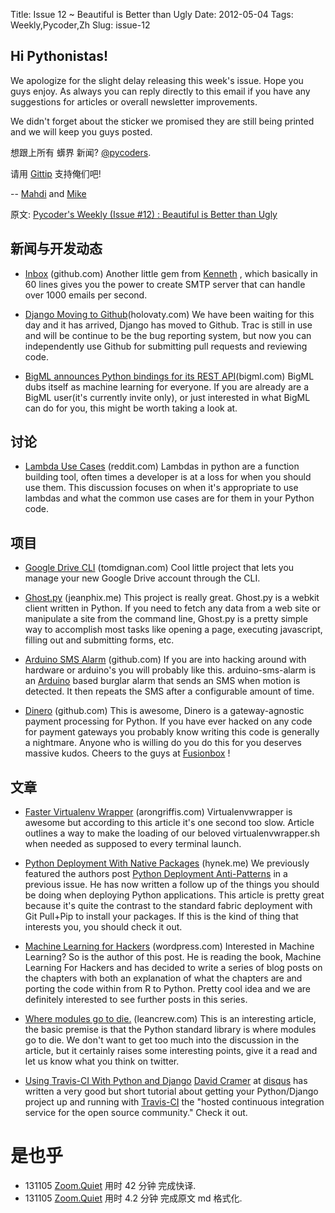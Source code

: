 Title: Issue 12 ~ Beautiful is Better than Ugly 
Date: 2012-05-04 
Tags: Weekly,Pycoder,Zh 
Slug: issue-12 
## Hi Pythonistas!


We apologize for the slight delay releasing this week's issue. Hope you guys enjoy. As always you can reply directly to this email if you have any suggestions for articles or overall newsletter improvements. 

We didn't forget about the sticker we promised they are still being printed and we will keep you guys posted. 


想跟上所有 蠎界 新闻?
 [@pycoders](http://twitter.com/pycoders).

请用
[Gittip](https://www.gittip.com/PycodersWeekly)
支持俺们吧!

--
[Mahdi](https://twitter.com/#!/myusuf3) and [Mike](https://twitter.com/#!/mgrouchy)

原文: [Pycoder's Weekly (Issue #12) : Beautiful is Better than Ugly](http://us4.campaign-archive2.com/?u=9735795484d2e4c204da82a29&id=0d41b075dc)

## 新闻与开发动态

- [Inbox](https://github.com/kennethreitz/inbox.py) (github.com)
Another little gem from 
[Kenneth](http://twitter.com/kennethreitz)
, which basically in 60 lines gives you the power to create SMTP server that can handle over 1000 emails per second.

- [Django Moving to Github](http://www.holovaty.com/writing/django-github/)(holovaty.com)
We have been waiting for this day and it has arrived, Django has moved to Github. Trac is still in use and will be continue to be the bug reporting system, but now you can independently use Github for submitting pull requests and reviewing code.

- [BigML announces Python bindings for its REST API](http://blog.bigml.com/2012/05/04/machine-learning-in-python-has-never-been-easier/)(bigml.com)
BigML dubs itself as machine learning for everyone. If you are already are a BigML user(it's currently invite only), or just interested in what BigML can do for you, this might be worth taking a look at.



## 讨论
- [Lambda Use Cases](http://www.reddit.com/r/Python/comments/swmuj/let_me_know_the_use_cases_for_lambda_in_python/) (reddit.com)
Lambdas in python are a function building tool, often times a developer is at a loss for when you should use them. This discussion focuses on when it's appropriate to use lambdas and what the common use cases are for them in your Python code.



## 项目

- [Google Drive CLI](http://tomdignan.com/projects/gdrive-cli/) (tomdignan.com)
Cool little project that lets you manage your new Google Drive account through the CLI.

- [Ghost.py](http://jeanphix.me/Ghost.py/) (jeanphix.me)
This project is really great. Ghost.py is a webkit client written in Python. If you need to fetch any data from a web site or manipulate a site from the command line, Ghost.py is a pretty simple way to accomplish most tasks like opening a page, executing javascript, filling out and submitting forms, etc.

- [Arduino SMS Alarm](https://github.com/mattwilliamson/arduino-sms-alarm) (github.com)
If you are into hacking around with hardware or arduino's you will probably like this.  arduino-sms-alarm is an 
[Arduino](http://www.arduino.cc/)
 based burglar alarm that sends an SMS when motion is detected. It then repeats the SMS after a configurable amount of time.

- [Dinero](https://github.com/fusionbox/dinero) (github.com)
This is awesome, Dinero is a gateway-agnostic payment processing for Python. If you have ever hacked on any code for payment gateways you probably know writing this code is generally a nightmare. Anyone who is willing do you do this for you deserves massive kudos. Cheers to the guys at 
[Fusionbox](http://fusionbox.com/)
!


## 文章

- [Faster Virtualenv Wrapper](http://blog.arongriffis.com/post/dynamic-virtualenvwrapper) (arongriffis.com)
Virtualenvwrapper is awesome but according to this article it's one second too slow. Article outlines a way to make the loading of our beloved virtualenvwrapper.sh when needed as supposed to every terminal launch.

- [Python Deployment With Native Packages](http://hynek.me/articles/python-app-deployment-with-native-packages/) (hynek.me)
We previously featured the authors post 
[Python Deployment Anti-Patterns](http://hynek.me/articles/python-deployment-anti-patterns/)
in a previous issue. He has now written a follow up of the things you should be doing when deploying Python applications. This article is pretty great because it's quite the contrast to the standard fabric deployment with Git Pull+Pip to install your packages. If this is the kind of thing that interests you, you should check it out.

- [Machine Learning for Hackers](http://slendrmeans.wordpress.com/2012/04/14/will-it-python-machine-learning-for-hackers-chapter-1-part-1-loading-the-data/) (wordpress.com)
Interested in Machine Learning? So is the author of this post. He is reading the book, Machine Learning For Hackers and  has decided to write a series of blog posts on the chapters with both an explanation of what the chapters are and porting the code within from R to Python. Pretty cool idea and we are definitely interested to see further posts in this series.

- [Where modules go to die.](http://www.leancrew.com/all-this/2012/04/where-modules-go-to-die/) (leancrew.com)
This is an interesting article, the basic premise is that the Python standard library is where modules go to die. We don't want to get too much into the discussion in the article, but it certainly raises some interesting points, give it a read and let us know what you think on twitter.

- [Using Travis-CI With Python and Django](http://justcramer.com/2012/05/03/using-travis-ci/)
[David Cramer](http://twitter.com/zeeg)
at 
[disqus](http://disqus.com/)
 has written a very good but short tutorial about getting your Python/Django project up and running with 
 [Travis-CI](http://travis-ci.org/)
  the "hosted continuous integration service for the open source community." Check it out.



# 是也乎

- 131105 [Zoom.Quiet](http://zoomquiet.org/) 用时 42 分钟 完成快译.
- 131105 [Zoom.Quiet](http://zoomquiet.org/) 用时 4.2 分钟 完成原文 md 格式化.
